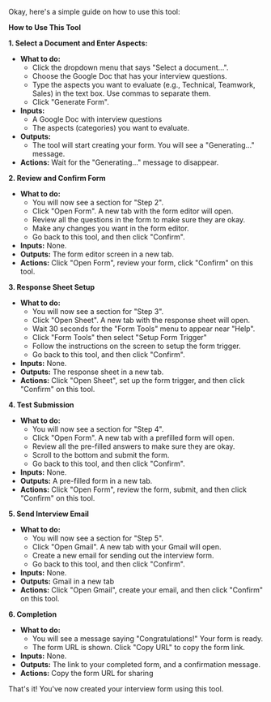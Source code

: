 Okay, here's a simple guide on how to use this tool:

**How to Use This Tool**

**1. Select a Document and Enter Aspects:**

*   **What to do:**
    *   Click the dropdown menu that says "Select a document...".
    *   Choose the Google Doc that has your interview questions.
    *   Type the aspects you want to evaluate (e.g., Technical, Teamwork, Sales) in the text box. Use commas to separate them.
    *   Click "Generate Form".
*   **Inputs:**
    *   A Google Doc with interview questions
    *   The aspects (categories) you want to evaluate.
*   **Outputs:**
    *   The tool will start creating your form. You will see a "Generating..." message.
*   **Actions:** Wait for the "Generating..." message to disappear.

**2. Review and Confirm Form**

*   **What to do:**
    *   You will now see a section for "Step 2".
    *   Click "Open Form". A new tab with the form editor will open.
    *   Review all the questions in the form to make sure they are okay.
    *   Make any changes you want in the form editor.
    *   Go back to this tool, and then click "Confirm".
*   **Inputs:** None.
*   **Outputs:**  The form editor screen in a new tab.
*   **Actions:** Click "Open Form", review your form, click "Confirm" on this tool.

**3. Response Sheet Setup**
*   **What to do:**
    * You will now see a section for "Step 3".
    *   Click "Open Sheet". A new tab with the response sheet will open.
    *   Wait 30 seconds for the "Form Tools" menu to appear near "Help".
    *   Click "Form Tools" then select "Setup Form Trigger"
    *   Follow the instructions on the screen to setup the form trigger.
    *    Go back to this tool, and then click "Confirm".
*   **Inputs:** None.
*   **Outputs:** The response sheet in a new tab.
*   **Actions:** Click "Open Sheet", set up the form trigger, and then click "Confirm" on this tool.

**4. Test Submission**
*   **What to do:**
    *   You will now see a section for "Step 4".
    *   Click "Open Form". A new tab with a prefilled form will open.
    *   Review all the pre-filled answers to make sure they are okay.
    *   Scroll to the bottom and submit the form.
    *   Go back to this tool, and then click "Confirm".
*   **Inputs:** None.
*   **Outputs:**  A pre-filled form in a new tab.
*   **Actions:** Click "Open Form", review the form, submit, and then click "Confirm" on this tool.

**5. Send Interview Email**
*   **What to do:**
    *   You will now see a section for "Step 5".
    *  Click "Open Gmail". A new tab with your Gmail will open.
    *  Create a new email for sending out the interview form.
    *   Go back to this tool, and then click "Confirm".
*   **Inputs:** None.
*   **Outputs:** Gmail in a new tab
*   **Actions:** Click "Open Gmail", create your email, and then click "Confirm" on this tool.

**6. Completion**

*   **What to do:**
     *   You will see a message saying "Congratulations!" Your form is ready.
     *   The form URL is shown. Click "Copy URL" to copy the form link.
*   **Inputs:** None.
*  **Outputs:** The link to your completed form, and a confirmation message.
*   **Actions:** Copy the form URL for sharing

That's it! You've now created your interview form using this tool.
